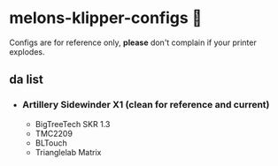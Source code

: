 # melons-klipper-configs 🍈
Configs are for reference only, **please** don't complain if your printer explodes. 

## da list
* ### Artillery Sidewinder X1 (clean for reference and current)
  * BigTreeTech  SKR 1.3
  * TMC2209
  * BLTouch 
  * Trianglelab Matrix 
